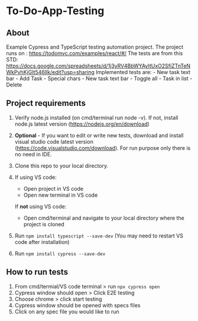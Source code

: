 # To-Do-App-Testing
## About
Example Cypress and TypeScript testing automation project.
The project runs on : https://todomvc.com/examples/react/#/
The tests are from this STD: https://docs.google.com/spreadsheets/d/1j3yRV4BbWYAyItUxO2SfiZTnTeNWkPvhKjGIt546lIk/edit?usp=sharing
Implemented tests are:
      - New task text bar - Add Task - Special chars 
      - New task text bar - Toggle all 
      - Task in list - Delete 

## Project requirements
1. Verify node.js installed (on cmd/terminal run node -v). If not, install node.js latest version (https://nodejs.org/en/download)
2. **Optional** - If you want to edit or write new tests, download and install visual studio code latest version (https://code.visualstudio.com/download). For run purpose only there is no need in IDE.
3. Clone this repo to your local directory.
4. If using VS code:
      - Open project in VS code
      - Open new terminal in VS code
   
   If **not** using VS code:
   
      - Open cmd/terminal and navigate to your local directory where the project is cloned
6. Run ```npm install typescript --save-dev``` (You may need to restart VS code after installation)
7. Run ```npm install cypress --save-dev```

## How to run tests
1. From cmd/termial/VS code terminal > run ```npx cypress open```
2. Cypress window should open > Click E2E testing
3. Choose chrome > click start testing
4. Cypress window should be opened with specs files
5. Click on any spec file you would like to run
